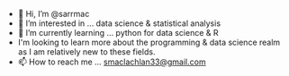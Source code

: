 - 👋 Hi, I’m @sarrmac
- 👀 I’m interested in ... data science & statistical analysis
- 🌱 I’m currently learning ... python for data science & R
-  I'm looking to learn more about the programming & data science realm as I am relatively new to these fields. 
- 📫 How to reach me ... smaclachlan33@gmail.com

<!---
sarrmac/sarrmac is a ✨ special ✨ repository because its `README.md` (this file) appears on your GitHub profile.
You can click the Preview link to take a look at your changes.
--->
